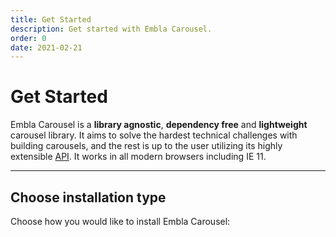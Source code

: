 ```yaml
---
title: Get Started
description: Get started with Embla Carousel.
order: 0
date: 2021-02-21
---
```


# <GradientText>Get</GradientText> Started

Embla Carousel is a **library agnostic**, **dependency free** and **lightweight** carousel library. It aims to solve the hardest technical challenges with building carousels, and the rest is up to the user utilizing its highly extensible [API](/api/). It works in all modern browsers including IE 11.

---

## Choose installation type

Choose how you would like to install Embla Carousel:

<PageChildLinks />
